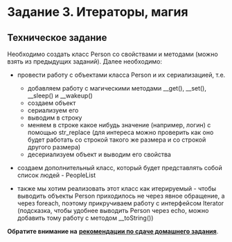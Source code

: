 # Задание 3. Итераторы, магия

## Техническое задание

Необходимо создать класс Person со свойствами и методами (можно взять из предыдущих заданий).
Далее необходимо:
* провести работу с объектами класса Person и их сериализацией, т.е.
    * добавляем работу с магическими методами __get(), __set(), __sleep() и __wakeup() 
    * создаем объект
    * сериализуем его
    * выводим в строку
    * меняем в строке какое нибудь значение (например, логин) с помощью str_replace (для интереса можно проверить как оно будет
    работать со строкой такого же размера и со строкой другого размера)
    * десериализуем объект и выводим его свойства

* создаем дополнительный класс, который будет представлять собой список людей - PeopleList
* также мы хотим реализовать этот класс как итерируемый - чтобы выводить объекты Person
 приходилось не через явное обращение, а через foreach, поэтому прикручиваем работу с интерфейсом Iterator (подсказка, 
 чтобы удобнее выводить Person через echo, можно добавить тому работу с методом __toString())  


**Обратите внимание на** [**рекомендации по сдаче домашнего задания**](../homework.md). 